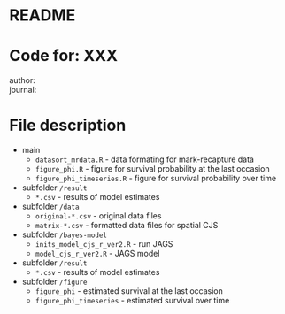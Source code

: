 README
================

# Code for: XXX

author:  
journal:

# File description

-   main
    -   `datasort_mrdata.R` - data formating for mark-recapture data  
    -   `figure_phi.R` - figure for survival probability at the last
        occasion
    -   `figure_phi_timeseries.R` - figure for survival probability over
        time
-   subfolder `/result`
    -   `*.csv` - results of model estimates
-   subfolder `/data`
    -   `original-*.csv` - original data files  
    -   `matrix-*.csv` - formatted data files for spatial CJS
-   subfolder `/bayes-model`
    -   `inits_model_cjs_r_ver2.R` - run JAGS
    -   `model_cjs_r_ver2.R` - JAGS model
-   subfolder `/result`
    -   `*.csv` - results of model estimates
-   subfolder `/figure`
    -   `figure_phi` - estimated survival at the last occasion
    -   `figure_phi_timeseries` - estimated survival over time
